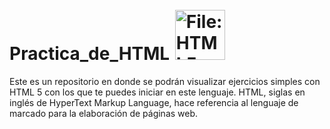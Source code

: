 # Practica_de_HTML <img src="https://upload.wikimedia.org/wikipedia/commons/thumb/6/61/HTML5_logo_and_wordmark.svg/2048px-HTML5_logo_and_wordmark.svg.png" jsaction="load:XAeZkd;" jsname="HiaYvf" class="n3VNCb KAlRDb" alt="File:HTML5 logo and wordmark.svg - Wikimedia Commons" data-noaft="1" style="width: 80px; height: 80px; margin: 2px;">
Este es un repositorio en donde se podrán visualizar ejercicios simples con HTML 5 con los que te puedes iniciar en este lenguaje.
HTML, siglas en inglés de HyperText Markup Language, hace referencia al lenguaje de marcado para la elaboración de páginas web.
